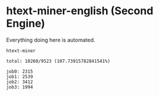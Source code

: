 # htext-miner-english (Second Engine)

Everything doing here is automated.

```
htext-miner

total: 10260/9523 (107.73915782841541%)

job0: 2315
job1: 2539
job2: 3412
job3: 1994
```
